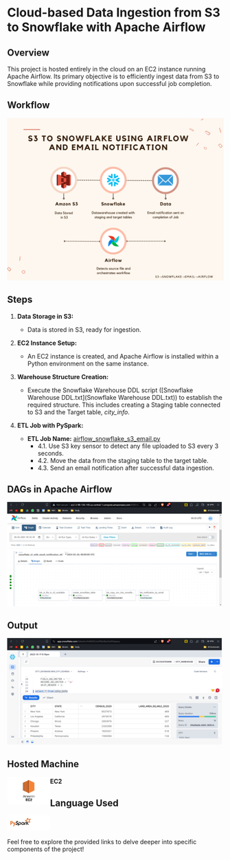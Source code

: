 # Cloud-based Data Ingestion from S3 to Snowflake with Apache Airflow

## Overview

This project is hosted entirely in the cloud on an EC2 instance running Apache Airflow. Its primary objective is to efficiently ingest data from S3 to Snowflake while providing notifications upon successful job completion.

## Workflow
<img src="images/Flowchart.png" alt="Flowchart" width="800"/>

## Steps
1. **Data Storage in S3:**
   - Data is stored in S3, ready for ingestion.

2. **EC2 Instance Setup:**
   - An EC2 instance is created, and Apache Airflow is installed within a Python environment on the same instance.

3. **Warehouse Structure Creation:**
   - Execute the Snowflake Warehouse DDL script ([Snowflake Warehouse DDL.txt](Snowflake Warehouse DDL.txt)) to establish the required structure. This includes creating a Staging table connected to S3 and the Target table, *city_info*.

4. **ETL Job with PySpark:**
   - **ETL Job Name:** [airflow_snowflake_s3_email.py](airflow_snowflake_s3_email.py)
     - 4.1. Use S3 key sensor to detect any file uploaded to S3 every 3 seconds.
     - 4.2. Move the data from the staging table to the target table.
     - 4.3. Send an email notification after successful data ingestion.

## DAGs in Apache Airflow
<img src="images/Airflow.png" alt="Flowchart" width="500"/>

## Output

<img src="images/Snowflake Target Data.png" alt="Flowchart" width="500"/>

## Hosted Machine

<img src="images/EC2_logo.png" alt="EC2 Logo" width="100" align="left"/>

#### EC2

## Language Used

<img src="images/PySpark_logo.jpeg" alt="PySpark Logo" width="100"/>

Feel free to explore the provided links to delve deeper into specific components of the project!
